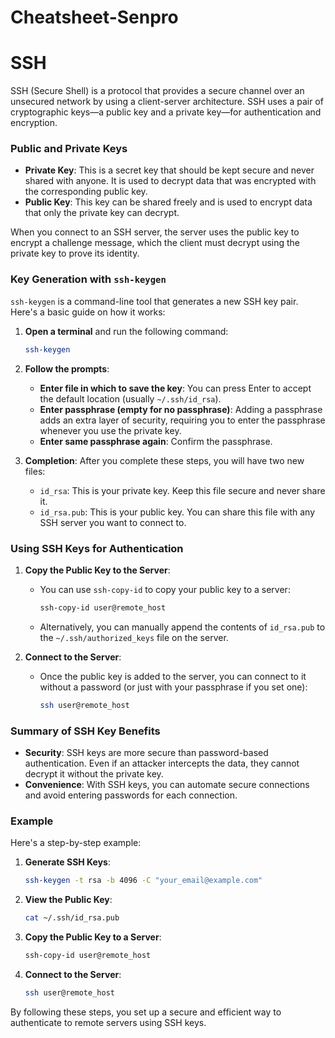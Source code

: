 # Cheatsheet-Senpro

# SSH
SSH (Secure Shell) is a protocol that provides a secure channel over an unsecured network by using a client-server architecture. SSH uses a pair of cryptographic keys—a public key and a private key—for authentication and encryption.

### Public and Private Keys

- **Private Key**: This is a secret key that should be kept secure and never shared with anyone. It is used to decrypt data that was encrypted with the corresponding public key.
- **Public Key**: This key can be shared freely and is used to encrypt data that only the private key can decrypt. 

When you connect to an SSH server, the server uses the public key to encrypt a challenge message, which the client must decrypt using the private key to prove its identity.

### Key Generation with `ssh-keygen`

`ssh-keygen` is a command-line tool that generates a new SSH key pair. Here's a basic guide on how it works:

1. **Open a terminal** and run the following command:
   ```bash
   ssh-keygen
   ```

2. **Follow the prompts**:
   - **Enter file in which to save the key**: You can press Enter to accept the default location (usually `~/.ssh/id_rsa`).
   - **Enter passphrase (empty for no passphrase)**: Adding a passphrase adds an extra layer of security, requiring you to enter the passphrase whenever you use the private key.
   - **Enter same passphrase again**: Confirm the passphrase.

3. **Completion**: After you complete these steps, you will have two new files:
   - `id_rsa`: This is your private key. Keep this file secure and never share it.
   - `id_rsa.pub`: This is your public key. You can share this file with any SSH server you want to connect to.

### Using SSH Keys for Authentication

1. **Copy the Public Key to the Server**:
   - You can use `ssh-copy-id` to copy your public key to a server:
     ```bash
     ssh-copy-id user@remote_host
     ```
   - Alternatively, you can manually append the contents of `id_rsa.pub` to the `~/.ssh/authorized_keys` file on the server.

2. **Connect to the Server**:
   - Once the public key is added to the server, you can connect to it without a password (or just with your passphrase if you set one):
     ```bash
     ssh user@remote_host
     ```

### Summary of SSH Key Benefits

- **Security**: SSH keys are more secure than password-based authentication. Even if an attacker intercepts the data, they cannot decrypt it without the private key.
- **Convenience**: With SSH keys, you can automate secure connections and avoid entering passwords for each connection.

### Example

Here's a step-by-step example:

1. **Generate SSH Keys**:
   ```bash
   ssh-keygen -t rsa -b 4096 -C "your_email@example.com"
   ```

2. **View the Public Key**:
   ```bash
   cat ~/.ssh/id_rsa.pub
   ```

3. **Copy the Public Key to a Server**:
   ```bash
   ssh-copy-id user@remote_host
   ```

4. **Connect to the Server**:
   ```bash
   ssh user@remote_host
   ```

By following these steps, you set up a secure and efficient way to authenticate to remote servers using SSH keys.
